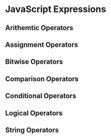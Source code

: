 # JavaScript Expressions

## Arithemtic Operators

## Assignment Operators

## Bitwise Operators

## Comparison Operators

## Conditional Operators

## Logical Operators

## String Operators
